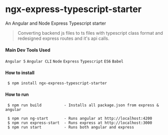# ngx-express-typescript-starter
An Angular and Node Express Typescript starter

> Converting backend js files to ts files with typescript class format and redesigned express routes and it's api calls.


#### Main Dev Tools Used
`Angular 5` `Angular CLI` `Node` `Express` `Typescript` `ES6` `Babel`


#### How to install
` $ npm install ngx-express-typescript-starter`

#### How to run

````
 $ npm run build          - Installs all package.json from express & angular
 
 $ npm run ng-start       - Runs angular at http://localhost:4200
 $ npm run express-start  - Runs express at http://localhost:3000
 $ npm run start          - Runs both angular and express
````
 

